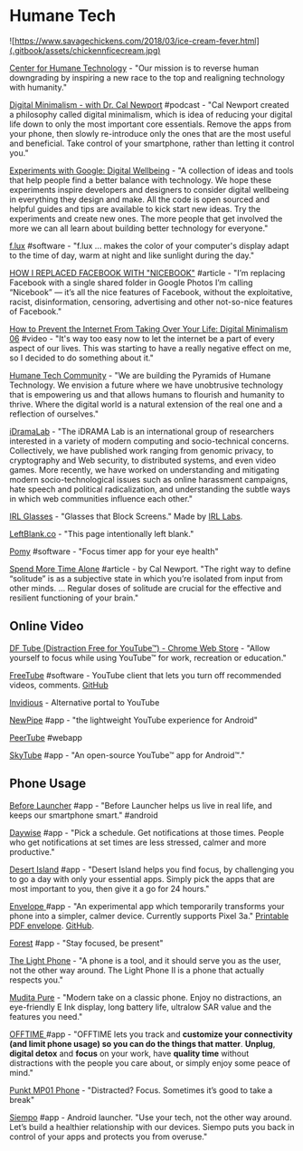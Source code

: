 # Humane Tech

![https://www.savagechickens.com/2018/03/ice-cream-fever.html](.gitbook/assets/chickennficecream.jpg)

[Center for Humane Technology](https://humanetech.com/) - "Our mission is to reverse human downgrading by inspiring a new race to the top and realigning technology with humanity."

[Digital Minimalism - with Dr. Cal Newport](https://www.stitcher.com/podcast/paula-pant-and-j-money/money-103/e/58555559?refid=asa&autoplay=true) \#podcast - "Cal Newport created a philosophy called digital minimalism, which is idea of reducing your digital life down to only the most important core essentials. Remove the apps from your phone, then slowly re-introduce only the ones that are the most useful and beneficial. Take control of your smartphone, rather than letting it control you."

[Experiments with Google: Digital Wellbeing](https://experiments.withgoogle.com/collection/digitalwellbeing) - "A collection of ideas and tools that help people find a better balance with technology. We hope these experiments inspire developers and designers to consider digital wellbeing in everything they design and make. All the code is open sourced and helpful guides and tips are available to kick start new ideas. Try the experiments and create new ones. The more people that get involved the more we can all learn about building better technology for everyone."

[f.lux](https://justgetflux.com/) \#software - "f.lux ... makes the color of your computer's display adapt to the time of day, warm at night and like sunlight during the day."

[HOW I REPLACED FACEBOOK WITH "NICEBOOK"](https://elgan.com/blog/how-i-replaced-facebook-with-google-photos) \#article - "I’m replacing Facebook with a single shared folder in Google Photos I’m calling “Nicebook” — it’s all the nice features of Facebook, without the exploitative, racist, disinformation, censoring, advertising and other not-so-nice features of Facebook."

[How to Prevent the Internet From Taking Over Your Life: Digital Minimalism 06](https://www.youtube.com/watch?v=jEps2fnwL-0&feature=youtu.be) \#video - "It's way too easy now to let the internet be a part of every aspect of our lives. This was starting to have a really negative effect on me, so I decided to do something about it."

[Humane Tech Community](https://humanetech.community/) - "We are building the Pyramids of Humane Technology. We envision a future where we have unobtrusive technology that is empowering us and that allows humans to flourish and humanity to thrive. Where the digital world is a natural extension of the real one and a reflection of ourselves."

[iDramaLab](https://idrama.science/) - "The iDRAMA Lab is an international group of researchers interested in a variety of modern computing and socio-technical concerns. Collectively, we have published work ranging from genomic privacy, to cryptography and Web security, to distributed systems, and even video games. More recently, we have worked on understanding and mitigating modern socio-technological issues such as online harassment campaigns, hate speech and political radicalization, and understanding the subtle ways in which web communities influence each other."

[IRL Glasses](https://www.kickstarter.com/projects/ivancash/irl-glasses-glasses-that-block-screens/faqs) - "Glasses that Block Screens." Made by [IRL Labs](https://www.irl-labs.co/).

[LeftBlank.co](http://www.leftblank.co/) - "This page intentionally left blank."

[Pomy](https://vanejung.com/pomy/) \#software - "Focus timer app for your eye health"

[Spend More Time Alone](http://www.calnewport.com/blog/2017/09/24/spend-more-time-alone/) \#article - by Cal Newport. "The right way to define “solitude” is as a subjective state in which you’re isolated from input from other minds. ... Regular doses of solitude are crucial for the effective and resilient functioning of your brain."

## Online Video

[DF Tube \(Distraction Free for YouTube™\) - Chrome Web Store](https://chrome.google.com/webstore/detail/df-tube-distraction-free/mjdepdfccjgcndkmemponafgioodelna) - "Allow yourself to focus while using YouTube™ for work, recreation or education."

[FreeTube](https://freetubeapp.io/) \#software - YouTube client that lets you turn off recommended videos, comments. [GitHub](https://github.com/FreeTubeApp/FreeTube)

[Invidious](https://invidio.us/) - Alternative portal to YouTube

[NewPipe](https://newpipe.schabi.org/) \#app - "the lightweight
 YouTube experience
 for Android"

[PeerTube](https://peertube.cpy.re/) \#webapp

[SkyTube](https://skytube-app.com/) \#app - "An open-source YouTube™ app for Android™."

## Phone Usage

[Before Launcher](https://play.google.com/store/apps/details?id=com.beforesoft.launcher) \#app - "Before Launcher helps us live in real life, and keeps our smartphone smart." \#android

[Daywise](https://getdaywise.com/) \#app - "Pick a schedule. Get notifications at those times. People who get notifications at set times are less stressed, calmer and more productive."

[Desert Island](https://play.google.com/store/apps/details?id=com.digitalwellbeingexperiments.desertisland) \#app - "Desert Island helps you find focus, by challenging you to go a day with only your essential apps. Simply pick the apps that are most important to you, then give it a go for 24 hours."

[Envelope ](https://play.google.com/store/apps/details?id=com.specialprojects.experiments.envelopecall)\#app - "An experimental app which temporarily transforms your phone into a simpler, calmer device. Currently supports Pixel 3a." [Printable PDF envelope](https://s3-eu-west-1.amazonaws.com/media.designersfriend.co.uk/sps/media/uploads/misc/downloads/google-unplugged-envelope-instructions.pdf). [GitHub](https://github.com/specialprojects-experiments/envelope).

[Forest](https://www.forestapp.cc/) \#app - "Stay focused, be present"

[The Light Phone](https://www.thelightphone.com/) - "A phone is a tool, and it should serve you as the user, not the other way around. The Light Phone II is a phone that actually respects you."

[Mudita Pure](https://mudita.com/products/pure/) - "Modern take on a classic phone. Enjoy no distractions, an eye-friendly E Ink display, long battery life, ultralow SAR value and the features you need."

[OFFTIME ](https://play.google.com/store/apps/details?id=co.offtime.kit&hl=en_US)\#app - "OFFTIME lets you track and **customize your connectivity \(and limit phone usage\) so you can do the things that matter**. **Unplug**, **digital detox** and **focus** on your work, have **quality time** without distractions with the people you care about, or simply enjoy some peace of mind."

[Punkt MP01 Phone](https://www.punkt.ch/en/products/mp01-mobile-phone/) - "Distracted? Focus. Sometimes it’s good to take a break"

[Siempo](http://www.getsiempo.com/) \#app - Android launcher. "Use your tech, not the other way around. Let’s build a healthier relationship with our devices. Siempo puts you back in control of your apps and protects you from overuse."

